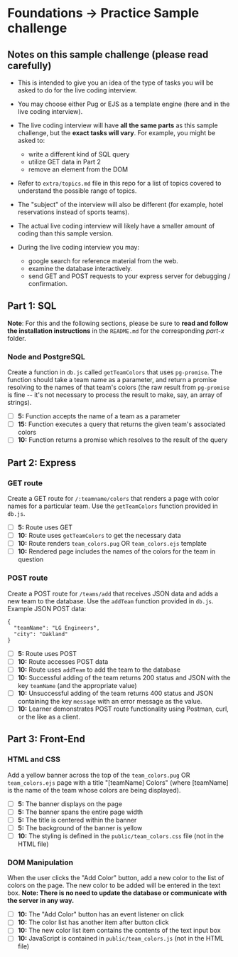 # Foundations -> Practice Sample challenge

## Notes on this sample challenge (please read carefully)

- This is intended to give you an idea of the type of tasks you will be asked to do for the live coding interview.

- You may choose either Pug or EJS as a template engine (here and in the live coding interview).

- The live coding interview will have __all the same parts__ as this sample challenge, but the __exact tasks will vary__. For example, you might be asked to:
  - write a different kind of SQL query
  - utilize GET data in Part 2
  - remove an element from the DOM

- Refer to `extra/topics.md` file in this repo for a list of topics covered to understand the possible range of topics.

- The "subject" of the interview will also be different (for example, hotel reservations instead of sports teams).

- The actual live coding interview will likely have a smaller amount of coding than this sample version.

- During the live coding interview you may:

  - google search for reference material from the web.
  - examine the database interactively.
  - send GET and POST requests to your express server for debugging / confirmation.

## Part 1: SQL

__Note__: For this and the following sections, please be sure to __read and follow the installation instructions__ in the `README.md` for the corresponding *part-x* folder.

### Node and PostgreSQL

Create a function in `db.js` called `getTeamColors` that uses `pg-promise`. The function should take a team name as a parameter, and return a promise resolving to the names of that team's colors (the raw result from `pg-promise` is fine -- it's not necessary to process the result to make, say, an array of strings).

  - [ ] __5:__ Function accepts the name of a team as a parameter
  - [ ] __15:__ Function executes a query that returns the given team's associated colors
  - [ ] __10:__ Function returns a promise which resolves to the result of the query

## Part 2: Express

### GET route
Create a GET route for `/:teamname/colors` that renders a page with color names for a particular team. Use the `getTeamColors` function provided in `db.js`.

- [ ] __5:__ Route uses GET
- [ ] __10:__ Route uses `getTeamColors` to get the necessary data
- [ ] __10:__ Route renders `team_colors.pug` OR `team_colors.ejs` template
- [ ] __10:__ Rendered page includes the names of the colors for the team in question

### POST route
Create a POST route for `/teams/add` that receives JSON data and adds a new team to the database. Use the `addTeam` function provided in `db.js`. Example JSON POST data:

```
{
  "teamName": "LG Engineers",
  "city": "Oakland"
}
```

- [ ] __5:__ Route uses POST
- [ ] __10:__ Route accesses POST data
- [ ] __10:__ Route uses `addTeam` to add the team to the database
- [ ] __10:__ Successful adding of the team returns 200 status and JSON with the key `teamName` (and the appropriate value)
- [ ] __10:__ Unsuccessful adding of the team returns 400 status and JSON containing the key `message` with an error message as the value.
- [ ] __10:__ Learner demonstrates POST route functionality using Postman, curl, or the like as a client.

## Part 3: Front-End

### HTML and CSS
Add a yellow banner across the top of the `team_colors.pug` OR `team_colors.ejs` page with a title "[teamName] Colors" (where [teamName] is the name of the team whose colors are being displayed).

- [ ] __5:__ The banner displays on the page
- [ ] __5:__ The banner spans the entire page width
- [ ] __5:__ The title is centered within the banner
- [ ] __5:__ The background of the banner is yellow
- [ ] __10:__ The styling is defined in the `public/team_colors.css` file (not in the HTML file)

### DOM Manipulation
When the user clicks the "Add Color" button, add a new color to the list of colors on the page. The new color to be added will be entered in the text box. __Note: There is no need to update the database or communicate with the server in any way.__

- [ ] __10:__ The "Add Color" button has an event listener on click
- [ ] __10:__ The color list has another item after button click
- [ ] __10:__ The new color list item contains the contents of the text input box
- [ ] __10:__ JavaScript is contained in `public/team_colors.js` (not in the HTML file)
